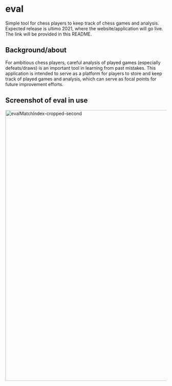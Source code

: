 # eval
Simple tool for chess players to keep track of chess games and analysis. Expected release is ultimo 2021, where the website/application will go live. The link will be provided in this README.

## Background/about
For ambitious chess players, careful analysis of played games (especially defeats/draws) is an important tool in learning from past mistakes. This application is intended to serve as a platform for players to store and keep track of played games and analysis, which can serve as focal points for future improvement efforts.

## Screenshot of eval in use
<img width="845" alt="evalMatchIndex-cropped-second" src="https://user-images.githubusercontent.com/32497085/139532882-7f5ad3f0-ae6d-4d7d-941c-dcdbf89fcc31.png">

